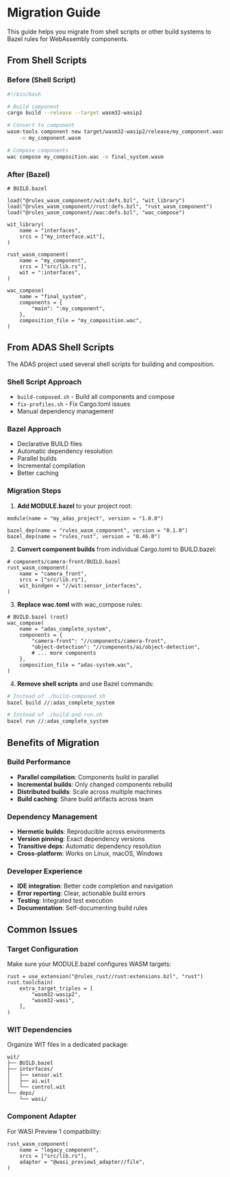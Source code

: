 # Migration Guide

This guide helps you migrate from shell scripts or other build systems to Bazel rules for WebAssembly components.

## From Shell Scripts

### Before (Shell Script)

```bash
#!/bin/bash

# Build component
cargo build --release --target wasm32-wasip2

# Convert to component
wasm-tools component new target/wasm32-wasip2/release/my_component.wasm \
    -o my_component.wasm

# Compose components
wac compose my_composition.wac -o final_system.wasm
```

### After (Bazel)

```starlark
# BUILD.bazel

load("@rules_wasm_component//wit:defs.bzl", "wit_library")
load("@rules_wasm_component//rust:defs.bzl", "rust_wasm_component")
load("@rules_wasm_component//wac:defs.bzl", "wac_compose")

wit_library(
    name = "interfaces",
    srcs = ["my_interface.wit"],
)

rust_wasm_component(
    name = "my_component",
    srcs = ["src/lib.rs"],
    wit = ":interfaces",
)

wac_compose(
    name = "final_system",
    components = {
        "main": ":my_component",
    },
    composition_file = "my_composition.wac",
)
```

## From ADAS Shell Scripts

The ADAS project used several shell scripts for building and composition.

### Shell Script Approach

- `build-composed.sh` - Build all components and compose
- `fix-profiles.sh` - Fix Cargo.toml issues
- Manual dependency management

### Bazel Approach

- Declarative BUILD files
- Automatic dependency resolution
- Parallel builds
- Incremental compilation
- Better caching

### Migration Steps

1. **Add MODULE.bazel** to your project root:

```starlark
module(name = "my_adas_project", version = "1.0.0")

bazel_dep(name = "rules_wasm_component", version = "0.1.0")
bazel_dep(name = "rules_rust", version = "0.46.0")
```

2. **Convert component builds** from individual Cargo.toml to BUILD.bazel:

```starlark
# components/camera-front/BUILD.bazel
rust_wasm_component(
    name = "camera_front",
    srcs = ["src/lib.rs"],
    wit_bindgen = "//wit:sensor_interfaces",
)
```

3. **Replace wac.toml** with wac_compose rules:

```starlark
# BUILD.bazel (root)
wac_compose(
    name = "adas_complete_system",
    components = {
        "camera-front": "//components/camera-front",
        "object-detection": "//components/ai/object-detection",
        # ... more components
    },
    composition_file = "adas-system.wac",
)
```

4. **Remove shell scripts** and use Bazel commands:

```bash
# Instead of ./build-composed.sh
bazel build //:adas_complete_system

# Instead of ./build-and-run.sh
bazel run //:adas_complete_system
```

## Benefits of Migration

### Build Performance

- **Parallel compilation**: Components build in parallel
- **Incremental builds**: Only changed components rebuild
- **Distributed builds**: Scale across multiple machines
- **Build caching**: Share build artifacts across team

### Dependency Management

- **Hermetic builds**: Reproducible across environments
- **Version pinning**: Exact dependency versions
- **Transitive deps**: Automatic dependency resolution
- **Cross-platform**: Works on Linux, macOS, Windows

### Developer Experience

- **IDE integration**: Better code completion and navigation
- **Error reporting**: Clear, actionable build errors
- **Testing**: Integrated test execution
- **Documentation**: Self-documenting build rules

## Common Issues

### Target Configuration

Make sure your MODULE.bazel configures WASM targets:

```starlark
rust = use_extension("@rules_rust//rust:extensions.bzl", "rust")
rust.toolchain(
    extra_target_triples = [
        "wasm32-wasip2",
        "wasm32-wasi",
    ],
)
```

### WIT Dependencies

Organize WIT files in a dedicated package:

```
wit/
├── BUILD.bazel
├── interfaces/
│   ├── sensor.wit
│   ├── ai.wit
│   └── control.wit
└── deps/
    └── wasi/
```

### Component Adapter

For WASI Preview 1 compatibility:

```starlark
rust_wasm_component(
    name = "legacy_component",
    srcs = ["src/lib.rs"],
    adapter = "@wasi_preview1_adapter//file",
)
```
